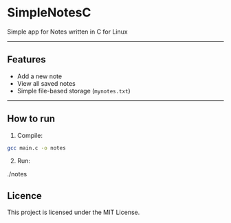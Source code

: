 # SimpleNotesC
Simple app for Notes written in C for Linux

---

## Features

- Add a new note
- View all saved notes
- Simple file-based storage (`mynotes.txt`)

---

## How to run

1. Compile:

```bash
gcc main.c -o notes
```

2. Run:

./notes


## Licence

This project is licensed under the MIT License.
